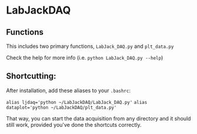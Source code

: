 # LabJackDAQ


## Functions

This includes two primary functions, `LabJack_DAQ.py` and `plt_data.py`

Check the help for more info (i.e. `python LabJack_DAQ.py --help`)

## Shortcutting:

After installation, add these aliases to your `.bashrc`:

`alias ljdaq='python ~/LabJackDAQ/LabJack_DAQ.py'`
`alias dataplot='python ~/LabJackDAQ/plt_data.py'`

That way, you can start the data acquisition from any directory and it should still work, provided you've done the shortcuts correctly.

